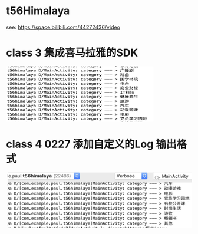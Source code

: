 # t56Himalaya
see: https://space.bilibili.com/44272436/video

# class 3 集成喜马拉雅的SDK

<img src="/img/testSDKok.jpg" width = "400" height = "150" alt="myFuzhouGarden" align="middle" />

# class 4 0227 添加自定义的Log 输出格式

<img src="/img/logUtilOK.jpg" width = "500" height = "150" align="right"/>

